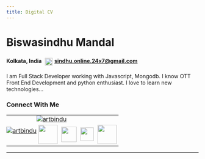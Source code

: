 ```yaml
---
title: Digital CV
---
```

<digitalcv/>

# Biswasindhu Mandal

<b>Kolkata, India <img align="center" width="20px" style="padding:5px;" src="https://cdn.simpleicons.org/gmail"/> ​​sindhu.online.24x7@gmail.com​</b>

I am Full Stack Developer working with Javascript, Mongodb. I know OTT Front End Development and python enthusiast. I love to learn new technologies...

### Connect With Me
<table>
	<tr>
		<td rowspan="2" style="padding:0;margin:0;">
		    <a href="https://in.linkedin.com/in/artbindu?trk=public-profile-badge-profile-badge-view-profile-cta">
                <img align="center" src="https://i.stack.imgur.com/D5Hwq.png" alt="artbindu" />
                <!-- <img align="center" width="35px" style="padding:10px;" src="https://cdn.simpleicons.org/linkedin"/> -->
            </a>
		</td>
		<td colspan="4" style="padding:0;margin:0;">
             <a href="https://stackoverflow.com/users/10850045/art-bindu?tab=profile">
                <img align="center" src="https://so-stats-kurt-liao.vercel.app/api?user=10850045" alt="artbindu" />
            </a>
		</td>
	</tr>
	<tr>
	    <td align="center" style="padding:0;margin:0;">
	        <a href="https://www.hackerrank.com/artbindu">
                <img align="center" width="50px" style="padding:5px;"
                  src="https://cdn.worldvectorlogo.com/logos/hackerrank.svg"/>
            </a>
        </td>
        <td align="center" style="padding:0;margin:0;">
	        <a href="https://github.com/artbindu">
                <img align="center" width="40px" style="padding:5px;"
                      src="https://cdn.simpleicons.org/github/f34f29"/>
            </a>
        </td>
        <td align="center" style="padding:0;margin:0;">
	        <a href="https://www.hackerearth.com/@artbindu">
                  <img align="center" width="35px" style="padding:5px;"
                      src="https://cdn.simpleicons.org/hackerearth/lblue"/>
            </a>
        </td>
        <td align="center" style="padding:0;margin:0;">
	        <a href="https://medium.com/@artbindu">
                  <img align="center" width="50px" style="padding:5px;"
                      src="https://cdn.simpleicons.org/medium"/>
            </a>
        </td>
        <!-- <td align="center" style="padding:0;margin:0;">
	        <a href="https://bitbucket.org/artbindu/">
                <img align="center" width="35px" style="padding:5px;"
                      src="https://cdn.simpleicons.org/bitbucket/lblue"/>
            </a>
        </td> -->
	</tr>
</table>
<hr/>
